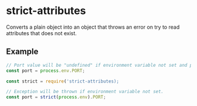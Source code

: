 # strict-attributes

Converts a plain object into an object that throws an error on try to read attributes that does not exist.

## Example
```javascript
// Port value will be "undefined" if environment variable not set and program will continue to run.
const port = process.env.PORT;
```

```javascript
const strict = require('strict-attributes);

// Exception will be thrown if environment variable not set.
const port = strict(process.env).PORT; 
```
